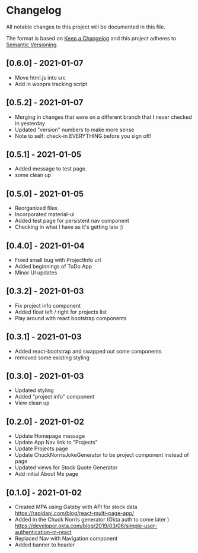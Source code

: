 # Changelog
All notable changes to this project will be documented in this file.

The format is based on [Keep a Changelog](https://keepachangelog.com/en/1.0.0/)
and this project adheres to [Semantic Versioning](https://semver.org/spec/v2.0.0.html).

## [0.6.0] - 2021-01-07
- Move html.js into src
- Add in woopra tracking script

## [0.5.2] - 2021-01-07
- Merging in changes that were on a different branch that I never checked in yesterday 
- Updated "version" numbers to make more sense
- Note to self: check-in EVERYTHING before you sign off!

## [0.5.1] - 2021-01-05
- Added message to test page.
- some clean up

## [0.5.0] - 2021-01-05
- Reorganized files
- Incorporated material-ui
- Added test page for persistent nav component
- Checking in what I have as it's getting late ;) 

## [0.4.0] - 2021-01-04
- Fixed small bug with ProjectInfo url 
- Added beginnings of ToDo App 
- Minor UI updates

## [0.3.2] - 2021-01-03
- Fix project info component
- Added float left / right for projects list 
- Play around with react bootstrap components

## [0.3.1] - 2021-01-03
- Added react-bootstrap and swapped out some components
- removed some existing styling

## [0.3.0] - 2021-01-03
- Updated styling
- Added "project info" component
- View clean up

## [0.2.0] - 2021-01-02
- Update Homepage message
- Update App Nav link to "Projects"
- Update Projects page 
- Update ChuckNorrisJokeGenerator to be project component instead of page
- Updated views for Stock Quote Generator
- Add initial About Me page

## [0.1.0] - 2021-01-02
- Created MPA using Gatsby with API for stock data https://rapidapi.com/blog/react-multi-page-app/
- Added in the Chuck Norris generator (Okta auth to come later ) https://developer.okta.com/blog/2019/03/06/simple-user-authentication-in-react 
- Replaced Nav with Navigation component
- Added banner to header
